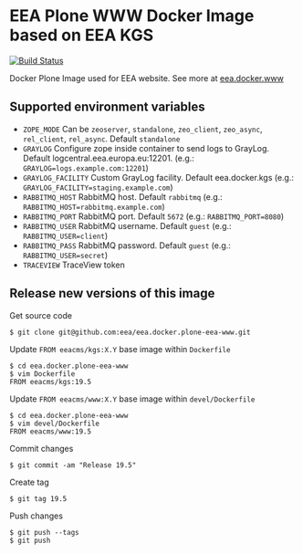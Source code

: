 # EEA Plone WWW Docker Image based on EEA KGS

[![Build Status](http://ci.eionet.europa.eu/job/eea/job/eea.docker.plone-eea-www/job/master/badge/icon)](http://ci.eionet.europa.eu/job/eea/job/eea.docker.plone-eea-www/job/master/display/redirect)

Docker Plone Image used for EEA website. See more at [eea.docker.www](https://github.com/eea/eea.docker.www)

## Supported environment variables

* `ZOPE_MODE` Can be `zeoserver`, `standalone`, `zeo_client`, `zeo_async`,  `rel_client`, `rel_async`. Default `standalone`
* `GRAYLOG` Configure zope inside container to send logs to GrayLog. Default logcentral.eea.europa.eu:12201. (e.g.: `GRAYLOG=logs.example.com:12201`)
* `GRAYLOG_FACILITY` Custom GrayLog facility. Default eea.docker.kgs (e.g.: `GRAYLOG_FACILITY=staging.example.com`)
* `RABBITMQ_HOST` RabbitMQ host. Default `rabbitmq` (e.g.: `RABBITMQ_HOST=rabbitmq.example.com`)
* `RABBITMQ_PORT` RabbitMQ port. Default `5672` (e.g.: `RABBITMQ_PORT=8080`)
* `RABBITMQ_USER` RabbitMQ username. Default `guest` (e.g.: `RABBITMQ_USER=client`)
* `RABBITMQ_PASS` RabbitMQ password. Default `guest` (e.g.: `RABBITMQ_USER=secret`)
* `TRACEVIEW` TraceView token

## Release new versions of this image

Get source code

    $ git clone git@github.com:eea/eea.docker.plone-eea-www.git

Update `FROM eeacms/kgs:X.Y` base image within `Dockerfile`

    $ cd eea.docker.plone-eea-www
    $ vim Dockerfile
    FROM eeacms/kgs:19.5

Update `FROM eeacms/www:X.Y` base image within `devel/Dockerfile`

    $ cd eea.docker.plone-eea-www
    $ vim devel/Dockerfile
    FROM eeacms/www:19.5

Commit changes

    $ git commit -am "Release 19.5"

Create tag

    $ git tag 19.5

Push changes

    $ git push --tags
    $ git push
